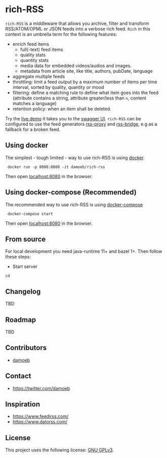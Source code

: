 # rich-RSS

`rich-RSS` is a middleware that allows you archive, filter and transform RSS/ATOM/OPML or JSON feeds into a verbose rich feed. `Rich` in this context is an umbrella term for the following features:

- enrich feed items
  - full(-text) feed items
  - quality stats
  - quantity stats
  - media data for embedded videos/audios and images.
  - metadata from article site, like title, authors, pubDate, language
- aggregate multiple feeds
- throttling: limit a feed output by a maximum number of items per time interval, sorted by quality, quantity or mood 
- filtering: define a matching rule to define what item goes into the feed (attribute contains a string, attribute greater/less than `n`, content matches a language)
- retention policy: when an item shall be deleted.

Try the [live demo](https://richrss.migor.org/) it takes you to the [swagger UI](https://swagger.io/tools/swagger-ui/). `rich-RSS` can be configured to use the feed generators [rss-proxy](https://github.com/damoeb/rss-proxy) and [rss-bridge](https://github.com/RSS-Bridge/rss-bridge), e.g as a fallback for a broken feed.


## Using docker

The simplest - tough limited - way to use rich-RSS is using [docker](https://docs.docker.com/install/).

```
 docker run -p 8080:8080 -it damoeb/rich-rss
```
Then open [localhost:8080](http://localhost:8080) in the browser. 

## Using docker-compose (Recommended)

The recommended way to use rich-RSS is using [docker-compose](https://docs.docker.com/compose/)

```
 docker-compose start
```
Then open [localhost:8080](http://localhost:8080) in the browser. 


## From source

For local development you need java-runtime 11+ and bazel 1+. Then follow these steps:


- Start server
```
cd 

```

## Changelog
TBD

## Roadmap
TBD

## Contributors

* [damoeb](https://github.com/damoeb)

## Contact

* https://twitter.com/damoeb

## Inspiration
- https://www.feedirss.com/
- https://www.datorss.com/

## License

This project uses the following license: [GNU GPLv3](https://www.gnu.org/licenses/gpl-3.0.en.html).
